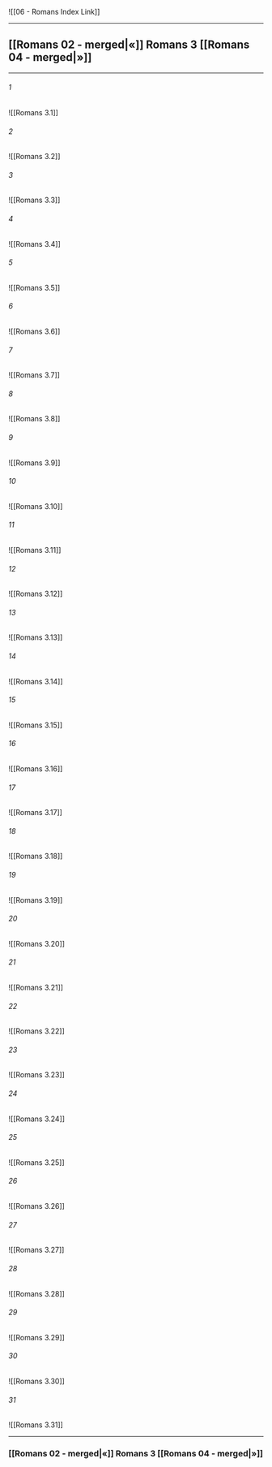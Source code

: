 ![[06 - Romans Index Link]]

---
##  [[Romans 02 - merged|«]] Romans 3 [[Romans 04 - merged|»]]

---

###### 1
![[Romans 3.1]] 

###### 2
![[Romans 3.2]] 

###### 3
![[Romans 3.3]] 

###### 4
![[Romans 3.4]]

###### 5 
![[Romans 3.5]] 

###### 6
![[Romans 3.6]] 

###### 7
![[Romans 3.7]] 

###### 8
![[Romans 3.8]] 

###### 9
![[Romans 3.9]] 

###### 10
![[Romans 3.10]] 

###### 11
![[Romans 3.11]] 

###### 12
![[Romans 3.12]]

###### 13
![[Romans 3.13]] 

###### 14
![[Romans 3.14]] 

###### 15
![[Romans 3.15]]

###### 16
![[Romans 3.16]] 

###### 17
![[Romans 3.17]]

###### 18
![[Romans 3.18]] 

###### 19
![[Romans 3.19]] 

###### 20
![[Romans 3.20]]

###### 21
![[Romans 3.21]] 

###### 22
![[Romans 3.22]] 

###### 23
![[Romans 3.23]]

###### 24
![[Romans 3.24]] 

###### 25
![[Romans 3.25]]

###### 26
![[Romans 3.26]] 

###### 27
![[Romans 3.27]] 

###### 28
![[Romans 3.28]]

###### 29
![[Romans 3.29]] 

###### 30
![[Romans 3.30]] 

###### 31
![[Romans 3.31]] 


---
###  [[Romans 02 - merged|«]] Romans 3 [[Romans 04 - merged|»]]